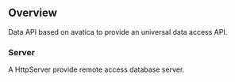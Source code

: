## Overview
Data API based on avatica to provide an universal data access API.

### Server
A HttpServer provide remote access database server.
